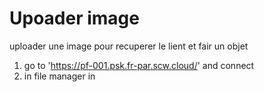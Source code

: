 # Upoader image

uploader une image pour recuperer le lient et fair un objet

1.  go to 'https://pf-001.psk.fr-par.scw.cloud/' and connect
2. in file manager in 


